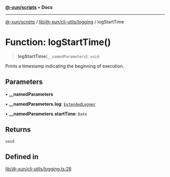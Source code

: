 [**@-xun/scripts**](../../../../../README.md) • **Docs**

***

[@-xun/scripts](../../../../../README.md) / [lib/@-xun/cli-utils/logging](../README.md) / logStartTime

# Function: logStartTime()

> **logStartTime**(`__namedParameters`): `void`

Prints a timestamp indicating the beginning of execution.

## Parameters

• **\_\_namedParameters**

• **\_\_namedParameters.log**: [`ExtendedLogger`](../../../../rejoinder/interfaces/ExtendedLogger.md)

• **\_\_namedParameters.startTime**: `Date`

## Returns

`void`

## Defined in

[lib/@-xun/cli-utils/logging.ts:28](https://github.com/Xunnamius/xscripts/blob/326b67f320920677552b3ade3981268ca8a3447c/lib/@-xun/cli-utils/logging.ts#L28)
